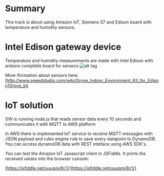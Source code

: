 # Summary

This track is about using Amazon IoT, Siemens S7 and Edison board with temperature and humidity sensors. 


# Intel Edison gateway device
Temperature and humidity measurements are made with Intel Edison with arduino comptible board for sensors
![alt tag](http://www.seeedstudio.com/wiki/images/thumb/0/03/Grove_Indoor_Environment_Kit_for_Edison_with_case.JPG/800px-Grove_Indoor_Environment_Kit_for_Edison_with_case.JPG)

More iformation about sensors here:
[http://www.seeedstudio.com/wiki/Grove_Indoor_Environment_Kit_for_Edison]Grove_kit

# IoT solution

GW is running node.js that reads sensor data every 10 seconds and communicates it with MQTT to AWS platform

In AWS there is implemented IoT service to receive MQTT messages with JSON payload and rules engine rule to save every datapoint to DynamoDB. You can access dynamoDB data with REST inteface using AWS SDK's.

You can test the Amazon IoT Javascript client in JSFiddle. It prints the received values into the browser console:

[https://jsfiddle.net/uuugqy9r/1/](https://jsfiddle.net/uuugqy9r/1/)


